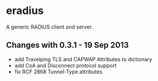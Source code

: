eradius
=======

A generic RADIUS client and server.

Changes with 0.3.1 - 19 Sep 2013
--------------------------------

* add Travelping TLS and CAPWAP Attributes to dictionary
* add CoA and Disconnect protocol support
* fix RCF 2868 Tunnel-Type attributes
